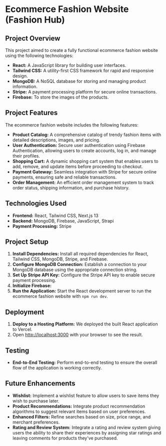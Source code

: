 # Ecommerce Fashion Website (Fashion Hub)

## Project Overview
This project aimed to create a fully functional ecommerce fashion website using the following technologies:

- **React:** A JavaScript library for building user interfaces.
- **Tailwind CSS:** A utility-first CSS framework for rapid and responsive design.
- **MongoDB:** A NoSQL database for storing and managing product information.
- **Stripe:** A payment processing platform for secure online transactions.
- **Firebase:** To store the images of the products.

## Project Features
The ecommerce fashion website includes the following features:

- **Product Catalog:** A comprehensive catalog of trendy fashion items with detailed descriptions, images, and pricing.
- **User Authentication:** Secure user authentication using Firebase Authentication, allowing users to create accounts, log in, and manage their profiles.
- **Shopping Cart:** A dynamic shopping cart system that enables users to add, remove, and update items before proceeding to checkout.
- **Payment Gateway:** Seamless integration with Stripe for secure online payments, ensuring safe and reliable transactions.
- **Order Management:** An efficient order management system to track order status, shipping information, and purchase history.

## Technologies Used
- **Frontend:** React, Tailwind CSS, Next.js 13
- **Backend:** MongoDB, Firebase, JavaScript, Strapi
- **Payment Processing:** Stripe

## Project Setup
1. **Install Dependencies:** Install all required dependencies for React, Tailwind CSS, MongoDB, Stripe, and Firebase.
2. **Configure MongoDB Connection:** Establish a connection to your MongoDB database using the appropriate connection string.
3. **Set Up Stripe API Key:** Configure the Stripe API key to enable secure payment processing.
4. **Initialize Firebase:** 
5. **Run the Application:** Start the React development server to run the ecommerce fashion website with `npm run dev`.

## Deployment
1. **Deploy to a Hosting Platform:** We deployed the built React application to Vercel.
2. Open [http://localhost:3000](http://localhost:3000) with your browser to see the result.

## Testing
- **End-to-End Testing:** Perform end-to-end testing to ensure the overall flow of the application is working correctly.

## Future Enhancements
- **Wishlist:** Implement a wishlist feature to allow users to save items they wish to purchase later.
- **Product Recommendations:** Integrate product recommendation algorithms to suggest relevant items based on user preferences.
- **Enhanced Filters:**  Refine searches based on size, price range, and merchant preferences.
- **Rating and Review System:** Integrate a rating and review system giving users the ability to share their experiences by assigning star ratings and   leaving comments for products they've purchased.
